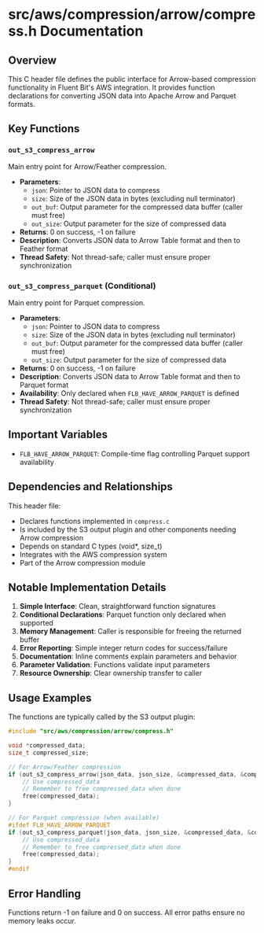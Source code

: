 # src/aws/compression/arrow/compress.h Documentation

## Overview

This C header file defines the public interface for Arrow-based compression functionality in Fluent Bit's AWS integration. It provides function declarations for converting JSON data into Apache Arrow and Parquet formats.

## Key Functions

### `out_s3_compress_arrow`
Main entry point for Arrow/Feather compression.
- **Parameters**:
  - `json`: Pointer to JSON data to compress
  - `size`: Size of the JSON data in bytes (excluding null terminator)
  - `out_buf`: Output parameter for the compressed data buffer (caller must free)
  - `out_size`: Output parameter for the size of compressed data
- **Returns**: 0 on success, -1 on failure
- **Description**: Converts JSON data to Arrow Table format and then to Feather format
- **Thread Safety**: Not thread-safe; caller must ensure proper synchronization

### `out_s3_compress_parquet` (Conditional)
Main entry point for Parquet compression.
- **Parameters**:
  - `json`: Pointer to JSON data to compress
  - `size`: Size of the JSON data in bytes (excluding null terminator)
  - `out_buf`: Output parameter for the compressed data buffer (caller must free)
  - `out_size`: Output parameter for the size of compressed data
- **Returns**: 0 on success, -1 on failure
- **Description**: Converts JSON data to Arrow Table format and then to Parquet format
- **Availability**: Only declared when `FLB_HAVE_ARROW_PARQUET` is defined
- **Thread Safety**: Not thread-safe; caller must ensure proper synchronization

## Important Variables

- `FLB_HAVE_ARROW_PARQUET`: Compile-time flag controlling Parquet support availability

## Dependencies and Relationships

This header file:
- Declares functions implemented in `compress.c`
- Is included by the S3 output plugin and other components needing Arrow compression
- Depends on standard C types (void*, size_t)
- Integrates with the AWS compression system
- Part of the Arrow compression module

## Notable Implementation Details

1. **Simple Interface**: Clean, straightforward function signatures
2. **Conditional Declarations**: Parquet function only declared when supported
3. **Memory Management**: Caller is responsible for freeing the returned buffer
4. **Error Reporting**: Simple integer return codes for success/failure
5. **Documentation**: Inline comments explain parameters and behavior
6. **Parameter Validation**: Functions validate input parameters
7. **Resource Ownership**: Clear ownership transfer to caller

## Usage Examples

The functions are typically called by the S3 output plugin:
```c
#include "src/aws/compression/arrow/compress.h"

void *compressed_data;
size_t compressed_size;

// For Arrow/Feather compression
if (out_s3_compress_arrow(json_data, json_size, &compressed_data, &compressed_size) == 0) {
    // Use compressed_data
    // Remember to free compressed_data when done
    free(compressed_data);
}

// For Parquet compression (when available)
#ifdef FLB_HAVE_ARROW_PARQUET
if (out_s3_compress_parquet(json_data, json_size, &compressed_data, &compressed_size) == 0) {
    // Use compressed_data
    // Remember to free compressed_data when done
    free(compressed_data);
}
#endif
```

## Error Handling

Functions return -1 on failure and 0 on success. All error paths ensure no memory leaks occur.